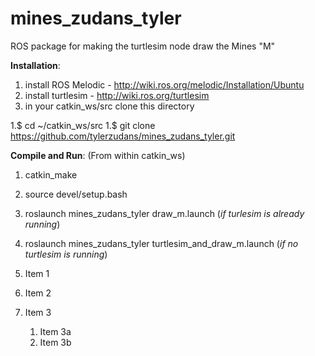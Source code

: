 # mines_zudans_tyler
ROS package for making the turtlesim node draw the Mines "M"

**Installation**:

1. install ROS Melodic - http://wiki.ros.org/melodic/Installation/Ubuntu
1. install turtlesim - http://wiki.ros.org/turtlesim
1. in your catkin_ws/src clone this directory

  1.$ cd ~/catkin_ws/src
  1.$ git clone https://github.com/tylerzudans/mines_zudans_tyler.git

**Compile and Run**:
(From within catkin_ws)

1. catkin_make
2. source devel/setup.bash
3. roslaunch mines_zudans_tyler draw_m.launch (*if turlesim is already running*)
4. roslaunch mines_zudans_tyler turtlesim_and_draw_m.launch (*if no turtlesim is running*)

1. Item 1
1. Item 2
1. Item 3
   1. Item 3a
   1. Item 3b
